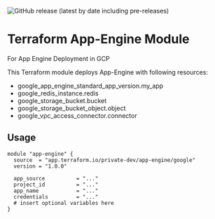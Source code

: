 ![GitHub release (latest by date including pre-releases)](https://img.shields.io/github/v/release/lukasz-kuch/terraform-google-app-engine?include_prereleases)

# Terraform App-Engine Module

For App Engine Deployment in GCP

This Terraform module deploys App-Engine with following resources:

- google_app_engine_standard_app_version.my_app 
- google_redis_instance.redis 
- google_storage_bucket.bucket 
- google_storage_bucket_object.object 
- google_vpc_access_connector.connector 

## Usage

```hcl
module "app-engine" {
  source  = "app.terraform.io/private-dev/app-engine/google"
  version = "1.0.0"
  
  app_source          = "..."
  project_id          = "..."
  app_name            = "..."
  credentials         = "..."
  # insert optional variables here
}
```
